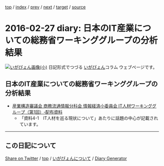 [top](../index.html) 
 / [index](index.html) 
 / [prev](https://igapyon.github.io/diary/2016/ig160225.html) 
 / [next](https://igapyon.github.io/diary/2016/ig160228.html) 
 / [target](https://igapyon.github.io/diary/2016/ig160227.html) 
 / [source](https://github.com/igapyon/diary/blob/gh-pages/2016/ig160227.html.src.md) 

2016-02-27 diary: 日本のIT産業についての総務省ワーキンググループの分析結果
=====================================================================================================
[![いがぴょん画像(小)](https://igapyon.github.io/diary/images/iga200306s.jpg "いがぴょん")](https://igapyon.github.io/diary/memo/memoigapyon.html) 日記形式でつづる [いがぴょん](https://igapyon.github.io/diary/memo/memoigapyon.html)コラム ウェブページです。

## 日本のIT産業についての総務省ワーキンググループの分析結果


* [産業構造審議会 商務流通情報分科会 情報経済小委員会 IT人材ワーキンググループ（第1回）‐配布資料](http://www.meti.go.jp/committee/sankoushin/shojo/johokeizai/it_jinzai_wg/001_haifu.html)
  * 「資料4-1　IT人材を巡る現状について」あたりに話題の中心が記載されています。



----------------------------------------------------------------------------------------------------

## この日記について

[Share on Twitter](https://twitter.com/intent/tweet?hashtags=igapyon%2Cdiary%2C%E3%81%84%E3%81%8C%E3%81%B4%E3%82%87%E3%82%93&text=%E6%97%A5%E6%9C%AC%E3%81%AEIT%E7%94%A3%E6%A5%AD%E3%81%AB%E3%81%A4%E3%81%84%E3%81%A6%E3%81%AE%E7%B7%8F%E5%8B%99%E7%9C%81%E3%83%AF%E3%83%BC%E3%82%AD%E3%83%B3%E3%82%B0%E3%82%B0%E3%83%AB%E3%83%BC%E3%83%97%E3%81%AE%E5%88%86%E6%9E%90%E7%B5%90%E6%9E%9C&url=https%3A%2F%2Figapyon.github.io%2Fdiary%2F2016%2Fig160227.html) / [top](../index.html) / [いがぴょんについて](https://igapyon.github.io/diary/memo/memoigapyon.html) / [Diary Generator](https://github.com/igapyon/igapyonv3)

